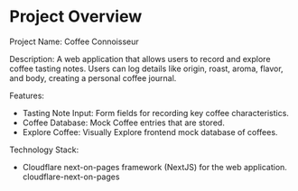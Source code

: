 # Project Overview

Project Name: Coffee Connoisseur

Description: A web application that allows users to record and explore coffee tasting notes. Users can log details like origin, roast, aroma, flavor, and body, creating a personal coffee journal.

Features:
*   Tasting Note Input:  Form fields for recording key coffee characteristics.
*   Coffee Database:  Mock Coffee entries that are stored.
*   Explore Coffee:  Visually Explore frontend mock database of coffees.

Technology Stack:
*   Cloudflare next-on-pages framework (NextJS) for the web application.
    <stack>cloudflare-next-on-pages</stack>